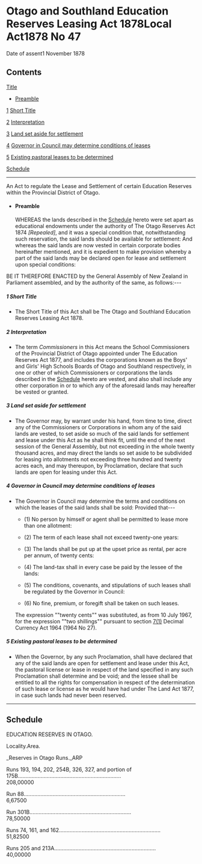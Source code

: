 # Otago and Southland Education Reserves Leasing Act 1878Local Act1878 No 47

Date of assent1 November 1878

## Contents

[Title][0]
    
*   [Preamble][1]

[1][2] [Short Title][2]

[2][3] [Interpretation][3]

[3][4] [Land set aside for settlement][4]

[4][5] [Governor in Council may determine conditions of leases][5]

[5][6] [Existing pastoral leases to be determined][6]

[Schedule][7]  
[][7]

---

An Act to regulate the Lease and Settlement of certain Education Reserves within the Provincial District of Otago.
    
*   #### Preamble
    
    WHEREAS the lands described in the [Schedule][7] hereto were set apart as educational endowments under the authority of The Otago Reserves Act 1874 _\[Repealed\]_, and it was a special condition that, notwithstanding such reservation, the said lands should be available for settlement: And whereas the said lands are now vested in certain corporate bodies hereinafter mentioned, and it is expedient to make provision whereby a part of the said lands may be declared open for lease and settlement upon special conditions:

BE IT THEREFORE ENACTED by the General Assembly of New Zealand in Parliament assembled, and by the authority of the same, as follows:---

##### 1 Short Title
    
*   The Short Title of this Act shall be The Otago and Southland Education Reserves Leasing Act 1878\.

##### 2 Interpretation
    
*   The term _Commissioners_ in this Act means the School Commissioners of the Provincial District of Otago appointed under The Education Reserves Act 1877, and includes the corporations known as the Boys' and Girls' High Schools Boards of Otago and Southland respectively, in one or other of which Commissioners or corporations the lands described in the [Schedule][7] hereto are vested, and also shall include any other corporation in or to which any of the aforesaid lands may hereafter be vested or granted.

##### 3 Land set aside for settlement
    
*   The Governor may, by warrant under his hand, from time to time, direct any of the Commissioners or Corporations in whom any of the said lands are vested, to set aside so much of the said lands for settlement and lease under this Act as he shall think fit, until the end of the next session of the General Assembly, but not exceeding in the whole twenty thousand acres, and may direct the lands so set aside to be subdivided for leasing into allotments not exceeding three hundred and twenty acres each, and may thereupon, by Proclamation, declare that such lands are open for leasing under this Act.

##### 4 Governor in Council may determine conditions of leases
    
*   The Governor in Council may determine the terms and conditions on which the leases of the said lands shall be sold: Provided that---
        
    *   (1) No person by himself or agent shall be permitted to lease more than one allotment:
    
    *   (2) The term of each lease shall not exceed twenty-one years:
    
    *   (3) The lands shall be put up at the upset price as rental, per acre per annum, of twenty cents:
    
    *   (4) The land-tax shall in every case be paid by the lessee of the lands:
    
    *   (5) The conditions, covenants, and stipulations of such leases shall be regulated by the Governor in Council:
    
    *   (6) No fine, premium, or foregift shall be taken on such leases.
    
    The expression ""twenty cents"" was substituted, as from 10 July 1967, for the expression ""two shillings"" pursuant to section [7(1)][8] Decimal Currency Act 1964 (1964 No 27).

##### 5 Existing pastoral leases to be determined
    
*   When the Governor, by any such Proclamation, shall have declared that any of the said lands are open for settlement and lease under this Act, the pastoral license or lease in respect of the land specified in any such Proclamation shall determine and be void; and the lessee shall be entitled to all the rights for compensation in respect of the determination of such lease or license as he would have had under The Land Act 1877, in case such lands had never been reserved.

---

## Schedule

EDUCATION RESERVES IN OTAGO.

Locality.Area.

_Reserves in Otago Runs._ARP

Runs 193, 194, 202, 254B, 326, 327, and portion of 175B....................................................................  
208,00000

Run 88...................................................................  
6,67500

Run 301B...................................................................  
78,50000

Runs 74, 161, and 162...................................................................  
51,82500

Runs 205 and 213A...................................................................  
40,00000



[0]: http://www.legislation.govt.nz/act/local/1878/0047/latest/whole.html#DLM14399
[1]: http://www.legislation.govt.nz/act/local/1878/0047/latest/whole.html#DLM14500
[2]: http://www.legislation.govt.nz/act/local/1878/0047/latest/whole.html#DLM14503
[3]: http://www.legislation.govt.nz/act/local/1878/0047/latest/whole.html#DLM14504
[4]: http://www.legislation.govt.nz/act/local/1878/0047/latest/whole.html#DLM14506
[5]: http://www.legislation.govt.nz/act/local/1878/0047/latest/whole.html#DLM14507
[6]: http://www.legislation.govt.nz/act/local/1878/0047/latest/whole.html#DLM14509
[7]: http://www.legislation.govt.nz/act/local/1878/0047/latest/whole.html#DLM14510
[8]: http://www.legislation.govt.nz/act/local/1878/0047/latest/link.aspx?id=DLM351265